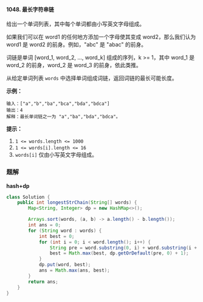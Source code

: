 #### 1048. 最长字符串链

给出一个单词列表，其中每个单词都由小写英文字母组成。

如果我们可以在 word1 的任何地方添加一个字母使其变成 word2，那么我们认为 word1 是 word2 的前身。例如，"abc" 是 "abac" 的前身。

词链是单词 [word_1, word_2, ..., word_k] 组成的序列，k >= 1，其中 word_1 是 word_2 的前身，word_2 是 word_3 的前身，依此类推。

从给定单词列表 `words` 中选择单词组成词链，返回词链的最长可能长度。

**示例：**

```shell
输入：["a","b","ba","bca","bda","bdca"]
输出：4
解释：最长单词链之一为 "a","ba","bda","bdca"。
```

**提示：**

1. `1 <= words.length <= 1000`
2. `1 <= words[i].length <= 16`
3. `words[i]` 仅由小写英文字母组成。

### 题解

**hash+dp**

```java
class Solution {
    public int longestStrChain(String[] words) {
        Map<String, Integer> dp = new HashMap<>();

        Arrays.sort(words, (a, b) -> a.length() - b.length());
        int ans = 0;
        for (String word : words) {
            int best = 0;
            for (int i = 0; i < word.length(); i++) {
                String pre = word.substring(0, i) + word.substring(i + 1);
                best = Math.max(best, dp.getOrDefault(pre, 0) + 1);
            }
            dp.put(word, best);
            ans = Math.max(ans, best);
        }
        return ans;
    }
}
```

